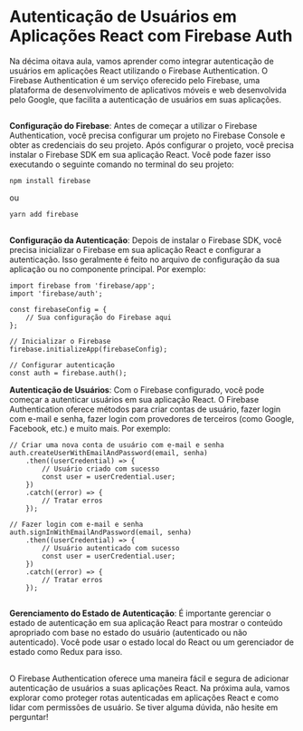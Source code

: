 ## <h1> Autenticação de Usuários em Aplicações React com Firebase Auth </h1>

Na décima oitava aula, vamos aprender como integrar autenticação de usuários em aplicações React utilizando o Firebase Authentication. O Firebase Authentication é um serviço oferecido pelo Firebase, uma plataforma de desenvolvimento de aplicativos móveis e web desenvolvida pelo Google, que facilita a autenticação de usuários em suas aplicações.
##

**Configuração do Firebase**: Antes de começar a utilizar o Firebase Authentication, você precisa configurar um projeto no Firebase Console e obter as credenciais do seu projeto. Após configurar o projeto, você precisa instalar o Firebase SDK em sua aplicação React. Você pode fazer isso executando o seguinte comando no terminal do seu projeto:

```
npm install firebase
```
ou
```
yarn add firebase
```
##

**Configuração da Autenticação**: Depois de instalar o Firebase SDK, você precisa inicializar o Firebase em sua aplicação React e configurar a autenticação. Isso geralmente é feito no arquivo de configuração da sua aplicação ou no componente principal. Por exemplo:
```
import firebase from 'firebase/app';
import 'firebase/auth';

const firebaseConfig = {
    // Sua configuração do Firebase aqui
};

// Inicializar o Firebase
firebase.initializeApp(firebaseConfig);

// Configurar autenticação
const auth = firebase.auth();

```

**Autenticação de Usuários**: Com o Firebase configurado, você pode começar a autenticar usuários em sua aplicação React. O Firebase Authentication oferece métodos para criar contas de usuário, fazer login com e-mail e senha, fazer login com provedores de terceiros (como Google, Facebook, etc.) e muito mais. Por exemplo:
```
// Criar uma nova conta de usuário com e-mail e senha
auth.createUserWithEmailAndPassword(email, senha)
    .then((userCredential) => {
        // Usuário criado com sucesso
        const user = userCredential.user;
    })
    .catch((error) => {
        // Tratar erros
    });

// Fazer login com e-mail e senha
auth.signInWithEmailAndPassword(email, senha)
    .then((userCredential) => {
        // Usuário autenticado com sucesso
        const user = userCredential.user;
    })
    .catch((error) => {
        // Tratar erros
    });

```
##


**Gerenciamento do Estado de Autenticação**: É importante gerenciar o estado de autenticação em sua aplicação React para mostrar o conteúdo apropriado com base no estado do usuário (autenticado ou não autenticado). Você pode usar o estado local do React ou um gerenciador de estado como Redux para isso.
##


O Firebase Authentication oferece uma maneira fácil e segura de adicionar autenticação de usuários a suas aplicações React. Na próxima aula, vamos explorar como proteger rotas autenticadas em aplicações React e como lidar com permissões de usuário. Se tiver alguma dúvida, não hesite em perguntar!


